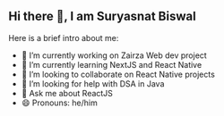 ## Hi there 👋, I am Suryasnat Biswal

Here is a brief intro about me:

- 🔭 I’m currently working on Zairza Web dev project
- 🌱 I’m currently learning NextJS and React Native
- 👯 I’m looking to collaborate on React Native projects
- 🤔 I’m looking for help with DSA in Java 
- 💬 Ask me about ReactJS 
- 😄 Pronouns: he/him


